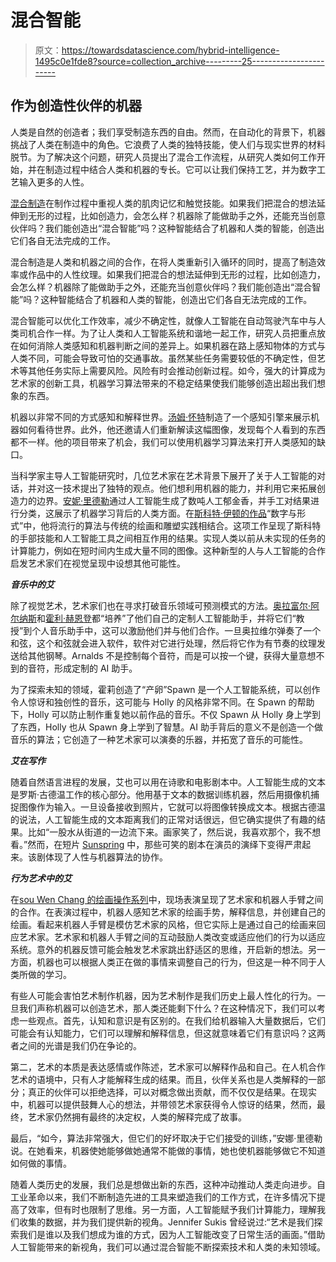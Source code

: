 # 混合智能

> 原文：<https://towardsdatascience.com/hybrid-intelligence-1495c0e1fde8?source=collection_archive---------25----------------------->

## 作为创造性伙伴的机器

人类是自然的创造者；我们享受制造东西的自由。然而，在自动化的背景下，机器挑战了人类在制造中的角色。它浪费了人类的独特技能，使人们与现实世界的材料脱节。为了解决这个问题，研究人员提出了混合工作流程，从研究人类如何工作开始，并在制造过程中结合人类和机器的专长。它可以让我们保持工艺，并为数字工艺输入更多的人性。

[混合制造](https://medium.com/@ruby023123/hybrid-fabrication-f2ad05a3c818)在制作过程中重视人类的肌肉记忆和触觉技能。如果我们把混合的想法延伸到无形的过程，比如创造力，会怎么样？机器除了能做助手之外，还能充当创意伙伴吗？我们能创造出“混合智能”吗？这种智能结合了机器和人类的智能，创造出它们各自无法完成的工作。

混合制造是人类和机器之间的合作，在将人类重新引入循环的同时，提高了制造效率或作品中的人性纹理。如果我们把混合的想法延伸到无形的过程，比如创造力，会怎么样？机器除了能做助手之外，还能充当创意伙伴吗？我们能创造出“混合智能”吗？这种智能结合了机器和人类的智能，创造出它们各自无法完成的工作。

混合智能可以优化工作效率，减少不确定性，就像人工智能在自动驾驶汽车中与人类司机合作一样。为了让人类和人工智能系统和谐地一起工作，研究人员把重点放在如何消除人类感知和机器判断之间的差异上。如果机器在路上感知物体的方式与人类不同，可能会导致可怕的交通事故。虽然某些任务需要较低的不确定性，但艺术等其他任务实际上需要风险。风险有时会推动创新过程。如今，强大的计算成为艺术家的创新工具，机器学习算法带来的不稳定结果使我们能够创造出超出我们想象的东西。

机器以非常不同的方式感知和解释世界。[汤姆·怀特](https://www.theverge.com/2018/8/21/17761424/ai-algorithm-art-machine-vision-perception-tom-white-treachery-imagenet)制造了一个感知引擎来展示机器如何看待世界。此外，他还邀请人们重新解读这幅图像，发现每个人看到的东西都不一样。他的项目带来了机会，我们可以使用机器学习算法来打开人类感知的缺口。

当科学家主导人工智能研究时，几位艺术家在艺术背景下展开了关于人工智能的对话，并对这一技术提出了独特的观点。他们想利用机器的能力，并利用它来拓展创造力的边界。[安妮·里德勒](http://annaridler.com/myriad-tulips)通过人工智能生成了数吨人工郁金香，并手工对结果进行分类，这展示了机器学习背后的人类方面。在[斯科特·伊顿的作品](http://www.scott-eaton.com/)“数字与形式”中，他将流行的算法与传统的绘画和雕塑实践相结合。这项工作呈现了斯科特的手部技能和人工智能工具之间相互作用的结果。实现人类以前从未实现的任务的计算能力，例如在短时间内生成大量不同的图像。这种新型的人与人工智能的合作启发艺术家们在视觉呈现中设想其他可能性。

***音乐中的艾***

除了视觉艺术，艺术家们也在寻求打破音乐领域可预测模式的方法。[奥拉富尔·阿尔纳斯](https://www.npr.org/2018/07/19/630111211/one-key-many-notes-lafur-arnalds-piano-rig-fuses-technology-and-musicality)和[霍利·赫恩登](https://www.thefader.com/2019/05/21/holly-herndon-proto-ai-spawn-interview)都“培养”了他们自己的定制人工智能助手，并将它们“教授”到个人音乐助手中，这可以激励他们并与他们合作。一旦奥拉维尔弹奏了一个和弦，这个和弦就会进入软件，软件对它进行处理，然后将它作为有节奏的纹理发送给其他钢琴。Arnalds 不是控制每个音符，而是可以按一个键，获得大量意想不到的音符，形成定制的 AI 助手。

为了探索未知的领域，霍莉创造了“产卵”Spawn 是一个人工智能系统，可以创作令人惊讶和独创性的音乐，这可能与 Holly 的风格非常不同。在 Spawn 的帮助下，Holly 可以防止制作重复她以前作品的音乐。不仅 Spawn 从 Holly 身上学到了东西，Holly 也从 Spawn 身上学到了智慧。AI 助手背后的意义不是创造一个做音乐的算法；它创造了一种艺术家可以演奏的乐器，并拓宽了音乐的可能性。

***艾在写作***

随着自然语言进程的发展，艾也可以用在诗歌和电影剧本中。人工智能生成的文本是罗斯·古德温工作的核心部分。他用基于文本的数据训练机器，然后用摄像机捕捉图像作为输入。一旦设备接收到照片，它就可以将图像转换成文本。根据古德温的说法，人工智能生成的文本距离我们的正常对话很远，但它确实提供了有趣的结果。比如“一股水从街道的一边流下来。画家笑了，然后说，我喜欢那个，我不想看。”然而，在短片 [Sunspring](https://www.youtube.com/watch?v=LY7x2Ihqjmc) 中，那些可笑的剧本在演员的演绎下变得严肃起来。该剧体现了人性与机器算法的协作。

***行为艺术中的艾***

在[sou Wen Chang 的绘画操作系列](https://sougwen.com/project/drawing-operations)中，现场表演呈现了艺术家和机器人手臂之间的合作。在表演过程中，机器人感知艺术家的绘画手势，解释信息，并创建自己的绘画。看起来机器人手臂是模仿艺术家的风格，但它实际上是通过自己的绘画来回应艺术家。艺术家和机器人手臂之间的互动鼓励人类改变或适应他们的行为以适应系统。意外的机器反馈可能会触发艺术家跳出舒适区的思维，开启新的想法。另一方面，机器也可以根据人类正在做的事情来调整自己的行为，但这是一种不同于人类所做的学习。

有些人可能会害怕艺术制作机器，因为艺术制作是我们历史上最人性化的行为。一旦我们声称机器可以创造艺术，那人类还能剩下什么？在这种情况下，我们可以考虑一些观点。首先，认知和意识是有区别的。在我们给机器输入大量数据后，它们可能会有认知能力，它们可以理解和解释信息，但这就意味着它们有意识吗？这两者之间的光谱是我们仍在争论的。

第二，艺术的本质是表达感情或作陈述，艺术家可以解释作品和自己。在人机合作艺术的语境中，只有人才能解释生成的结果。而且，伙伴关系也是人类解释的一部分；真正的伙伴可以拒绝选择，可以对概念做出贡献，而不仅仅是结果。在现实中，机器可以提供鼓舞人心的想法，并带领艺术家获得令人惊讶的结果，然而，最终，艺术家仍然拥有最终的决定权，人类的解释完成了故事。

最后，“如今，算法非常强大，但它们的好坏取决于它们接受的训练，”安娜·里德勒说。在她看来，机器使她能够做她通常不能做的事情，她也使机器能够做它不知道如何做的事情。

随着人类历史的发展，我们总是想做出新的东西，这种冲动推动人类走向进步。自工业革命以来，我们不断制造先进的工具来塑造我们的工作方式，在许多情况下提高了效率，但有时也限制了思维。另一方面，人工智能赋予我们计算能力，理解我们收集的数据，并为我们提供新的视角。Jennifer Sukis 曾经说过:“艺术是我们探索我们是谁以及我们想成为谁的方式，因为人工智能改变了日常生活的画面。”借助人工智能带来的新视角，我们可以通过混合智能不断探索技术和人类的未知领域。